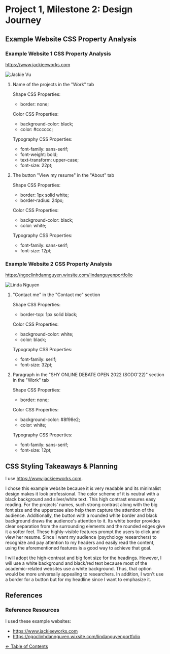 # Project 1, Milestone 2: Design Journey

## Example Website CSS Property Analysis

### Example Website 1 CSS Property Analysis

<https://www.jackieeworks.com>

![Jackie Vu](jackie-vu.JPG)

1. Name of the projects in the "Work" tab

    Shape CSS Properties:

      - border: none;

    Color CSS Properties:

      - background-color: black;
      - color: #cccccc;

    Typography CSS Properties:

      - font-family: sans-serif;
      - font-weight: bold;
      - text-transform: upper-case;
      - font-size: 22pt;

2. The button "View my resume" in the "About" tab

    Shape CSS Properties:

      - border: 1px solid white;
      - border-radius: 24px;

    Color CSS Properties:

      - background-color: black;
      - color: white;

    Typography CSS Properties:

      - font-family: sans-serif;
      - font-size: 12pt;


### Example Website 2 CSS Property Analysis

<https://ngoclinhdannguyen.wixsite.com/lindanguyenportfolio>

![Linda Nguyen](linda-nguyen.jpg)

1. "Contact me" in the "Contact me" section

    Shape CSS Properties:

      - border-top: 1px solid black;

    Color CSS Properties:

      - background-color: white;
      - color: black;

    Typography CSS Properties:

      - font-family: serif;
      - font-size: 32pt;

2. Paragraph in the "SHY ONLINE DEBATE OPEN 2022 (SODO'22)" section in the "Work" tab

    Shape CSS Properties:

      - border: none;

    Color CSS Properties:

      - background-color: #8f98e2;
      - color: white;

    Typography CSS Properties:

      - font-family: sans-serif;
      - font-size: 12pt;


## CSS Styling Takeaways & Planning

I use <https://www.jackieeworks.com>.

I chose this example website because it is very readable and its minimalist design makes it look professional. The color scheme of it is neutral with a black background and silver/white text. This high contrast ensures easy reading. For the projects' names, such strong contrast along with the big font size and the uppercase also help them capture the attention of the audience. Additionally, the button with a rounded white border and black background draws the audience's attention to it. Its white border provides clear separation from the surrounding elements and the rounded edges give it a softer feel. These highly-visible features prompt the users to click and view her resume. Since I want my audience (psychology researchers) to recognize and pay attention to my headers and easily read the content, using the aforementioned features is a good way to achieve that goal.

I will adopt the high-contrast and big font size for the headings. However, I will use a white background and black/red text because most of the academic-related websites use a white background. Thus, that option would be more universally appealing to researchers. In addition, I won't use a border for a button but for my headline since I want to emphasize it.

## References

### Reference Resources

I used these example websites:

- <https://www.jackieeworks.com>
- <https://ngoclinhdannguyen.wixsite.com/lindanguyenportfolio>


[← Table of Contents](design-journey.md)

